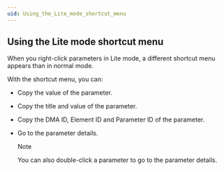 ```yaml
---
uid: Using_the_Lite_mode_shortcut_menu
---
```


## Using the Lite mode shortcut menu

When you right-click parameters in Lite mode, a different shortcut menu appears than in normal mode.

With the shortcut menu, you can:

- Copy the value of the parameter.

- Copy the title and value of the parameter.

- Copy the DMA ID, Element ID and Parameter ID of the parameter.

- Go to the parameter details.

    > [!NOTE]
    > You can also double-click a parameter to go to the parameter details.
    >
